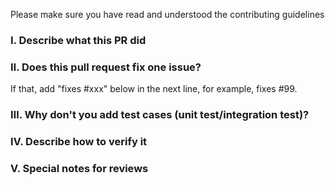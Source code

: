 Please make sure you have read and understood the contributing guidelines

### Ⅰ. Describe what this PR did


### Ⅱ. Does this pull request fix one issue?
If that, add "fixes #xxx" below in the next line, for example, fixes #99.


### Ⅲ. Why don't you add test cases (unit test/integration test)? 


### Ⅳ. Describe how to verify it


### Ⅴ. Special notes for reviews

